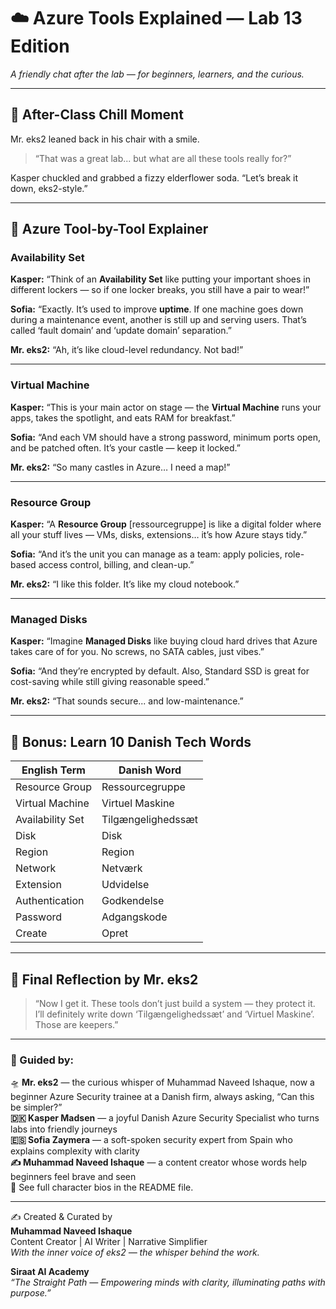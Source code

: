 
# ☁️ Azure Tools Explained — Lab 13 Edition  
_A friendly chat after the lab — for beginners, learners, and the curious._

---

## 💬 After-Class Chill Moment

Mr. eks2 leaned back in his chair with a smile.

> “That was a great lab... but what are all these tools really for?”

Kasper chuckled and grabbed a fizzy elderflower soda. “Let’s break it down, eks2-style.”

---

## 🔧 Azure Tool-by-Tool Explainer

### **Availability Set**

**Kasper:** “Think of an **Availability Set** like putting your important shoes in different lockers — so if one locker breaks, you still have a pair to wear!”

**Sofia:** “Exactly. It’s used to improve **uptime**. If one machine goes down during a maintenance event, another is still up and serving users. That’s called ‘fault domain’ and ‘update domain’ separation.”

**Mr. eks2:** “Ah, it’s like cloud-level redundancy. Not bad!”

---

### **Virtual Machine**

**Kasper:** “This is your main actor on stage — the **Virtual Machine** runs your apps, takes the spotlight, and eats RAM for breakfast.”

**Sofia:** “And each VM should have a strong password, minimum ports open, and be patched often. It’s your castle — keep it locked.”

**Mr. eks2:** “So many castles in Azure… I need a map!”

---

### **Resource Group**

**Kasper:** “A **Resource Group** [ressourcegruppe] is like a digital folder where all your stuff lives — VMs, disks, extensions… it’s how Azure stays tidy.”

**Sofia:** “And it’s the unit you can manage as a team: apply policies, role-based access control, billing, and clean-up.”

**Mr. eks2:** “I like this folder. It’s like my cloud notebook.”

---

### **Managed Disks**

**Kasper:** “Imagine **Managed Disks** like buying cloud hard drives that Azure takes care of for you. No screws, no SATA cables, just vibes.”

**Sofia:** “And they’re encrypted by default. Also, Standard SSD is great for cost-saving while still giving reasonable speed.”

**Mr. eks2:** “That sounds secure... and low-maintenance.”

---

## 📘 Bonus: Learn 10 Danish Tech Words

| English Term           | Danish Word         |
|------------------------|---------------------|
| Resource Group         | Ressourcegruppe     |
| Virtual Machine        | Virtuel Maskine     |
| Availability Set       | Tilgængelighedssæt  |
| Disk                   | Disk                |
| Region                 | Region              |
| Network                | Netværk             |
| Extension              | Udvidelse           |
| Authentication         | Godkendelse         |
| Password               | Adgangskode         |
| Create                 | Opret               |

---

## 🧠 Final Reflection by Mr. eks2

> “Now I get it. These tools don’t just build a system — they protect it. I’ll definitely write down ‘Tilgængelighedssæt’ and ‘Virtuel Maskine’. Those are keepers.”

---

### 🧾 Guided by:
🛸 **Mr. eks2** — the curious whisper of Muhammad Naveed Ishaque, now a beginner Azure Security trainee at a Danish firm, always asking, “Can this be simpler?”  
**🇩🇰 Kasper Madsen** — a joyful Danish Azure Security Specialist who turns labs into friendly journeys  
**🇪🇸 Sofia Zaymera** — a soft-spoken security expert from Spain who explains complexity with clarity  
**✍️ Muhammad Naveed Ishaque** — a content creator whose words help beginners feel brave and seen  
🔎 See full character bios in the README file.

---

✍️ Created & Curated by  
**Muhammad Naveed Ishaque**  
Content Creator | AI Writer | Narrative Simplifier  
_With the inner voice of eks2 — the whisper behind the work._  

**Siraat AI Academy**  
_“The Straight Path — Empowering minds with clarity, illuminating paths with purpose.”_
